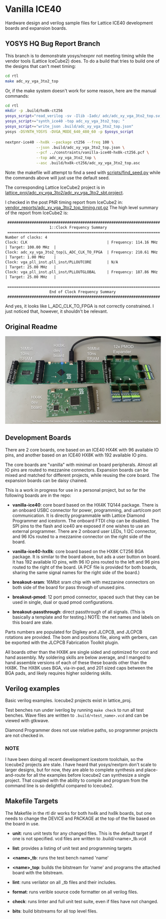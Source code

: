 # Vanilla ICE40

Hardware design and verilog sample files for Lattice ICE40
development boards and expansion boards.

## YOSYS HQ Bug Report Branch

This branch is to demonstrate yosys/nexpnr not meeting timing
while the vendor tools (Lattice IceCube2) does. To do a build
that tries to build one of the designs that can't meet timing:

```bash
cd rtl
make adc_xy_vga_3to2_top
```

Or, if the make system doesn't work for some reason, here are the manual commands:

```bash
cd rtl
mkdir -p .build/hx8k-ct256
yosys_script="read_verilog -sv -Ilib -Iadc/ adc/adc_xy_vga_3to2_top.sv; "
yosys_script+="synth_ice40 -top adc_xy_vga_3to2_top; "
yosys_script+="write_json .build/adc_xy_vga_3to2_top.json"
yosys -DSYNTH_YOSYS -DVGA_MODE_640_480_60 -p $yosys_script

nextpnr-ice40 --hx8k --package ct256 --freq 100 \
              --json .build/adc_xy_vga_3to2_top.json \
              --pcf ../constraints/vanilla-ice40-hx8k-ct256.pcf \
              --top adc_xy_vga_3to2_top \
              --asc .build/hx8k-ct256/adc_xy_vga_3to2_top.asc
```

Note: the makefile will attempt to find a seed with [scripts/find_seed.py](scripts/find_seed.py)
while the commands above will just use the default seed.

The corresponding Lattice IceCube2 project is in [lattice_proj/adc_xy_vga_3to2/adc_xy_vga_3to2_sbt.project](lattice_proj/adc_xy_vga_3to2/adc_xy_vga_3to2_sbt.project).

I checked in the post PNR timing report from IceCube2 in: [vendor_reports/adc_xy_vga_3to2_top_timing.rpt.gz](vendor_reports/adc_xy_vga_3to2_top_timing.rpt.gz)
The high level summary of the report from IceCube2 is:

```text
 #####################################################################
                    1::Clock Frequency Summary
 =====================================================================
Number of clocks: 4
Clock: CLK                                    | Frequency: 114.16 MHz  | Target: 100.00 MHz  |
Clock: adc_xy_vga_3to2_top|L_ADC_CLK_TO_FPGA  | Frequency: 210.61 MHz  | Target: 1.00 MHz    |
Clock: vga_pll_inst.pll_inst/PLLOUTCORE       | N/A                    | Target: 25.00 MHz   |
Clock: vga_pll_inst.pll_inst/PLLOUTGLOBAL     | Frequency: 187.86 MHz  | Target: 25.00 MHz   |

 =====================================================================
                    End of Clock Frequency Summary
 #####################################################################
```

And yes, it looks like L_ADC_CLK_TO_FPGA is not correctly constrained.
I just noticed that, however, it shouldn't be relevant.

## Original Readme

![Vanilla ICE40 ecosystem](images/ecosystem.png?raw=true "vanilla ice40 ecosystem")

## Development Boards

There are 2 core boards, one based on an ICE40 HX4K with 96
available IO pins, and another based on an ICE40 HX8K with
192 available IO pins.

The core boards are "vanilla" with minimal on board peripherals.
Almost all IO pins are routed to mezzanine connectors. Expansion
boards can be mixed and matched for different projects, while reusing
the core board. The expansion boards can be daisy chained.

This is a work in progress for use in a personal project, but so far
the following boards are in the repo:

* **vanilla-ice40**: core board based on the HX4K TQ144 package. There is
an onboard USBC connector for power, programming, and uart/com port
communication. It is directly programmable with Lattice Diamond Programmer
and icestorm. The onboard FTDI chip can be disabled. The SPI pins to the
flash and ice40 are exposed if one wishes to use an external
programmer. There are 2 onboard user LEDs, 1 I2C connector, and 96 IOs
routed to a mezzanine connector on the right side of the board.

* **vanilla-ice40-hx8k**: core board based on the HX8K CT256 BGA package.
It is similar to the board above, but ads a user button on board. It has
192 available IO pins, with 96 IO pins routed to the left and 96 pins routed
to the right of the board. (A PCF file is provided for both boards, sharing
the same signal names for the right side of the board.)

* **breakout-sram**: 16Mbit sram chip with with mezzanine connectors
on both side of the board for pass through of unused pins.

* **breakout-pmod**: 12 port pmod connector, spaced such that they
can be used in single, dual or quad pmod configurations.

* **breakout-passthrough**: direct passthrough of all signals. (This
is basically a template and for testing.) NOTE: the net names and
labels on this board are stale.

Parts numbers are populated for Digikey and JLCPCB, and JLCPCB
rotations are provided. The bom and positions file, along with
gerbers, can be exported with the JLCPCB Fabrication Toolkit
plugin.

All boards other than the HX8K are single sided and optimized for cost
and hand assembly. My soldering skills are below average, and I manged to
hand assemble versions of each of these these boards other than the HX8K.
The HX8K uses BGA, via-in-pad, and 201 sized caps between the BGA pads, and
likely requires higher soldering skills.

## Verilog examples

Basic verilog examples. Icecube2 projects exist in lattice_proj.

Test benches run under iverilog by running `make check` to run
all test benches. Wave files are written
to `.build/<test_name>.vcd` and can be viewed with gtkwave.

Diamond Programmer does not use relative paths, so programmer
projects are not checked in.

### NOTE

I have been doing all recent development icestorm toolchain, so the Icecube2
projects are stale. I have heard that yosys/nextprn don't scale to larger designs,
but for now, they are able to complete synthesis and place-and-route for all
the examples before Icecube2 can synthesize a single project. That coupled with
the ability to compile and program from the command line is so delightful compared
to Icecube2.

## Makefile Targets

The Makefile in the rtl dir works for both hx4k and hx8k boards, but
one needs to change the DEVICE and PACKAGE at the top of the file based on
the board in use.

* **unit**: runs unit tests for any changed files. This is the default
target if one is not specified. vcd files are written to .build/\<name\>_tb.vcd

* **list**: provides a listing of unit test and programming targets

* **\<name\>_tb**: runs the test bench named 'name'

* **\<name\>_top**: builds the bitstream for 'name' and programs the attached board
with the bitstream.

* **lint**: runs verilator on all _tb files and their includes.

* **format**: runs verible source code formatter on all verilog files.

* **check**: runs linter and full unit test suite, even if files have not changed.

* **bits**: build bitstreams for all top level files.
